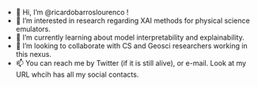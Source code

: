 - 👋 Hi, I’m @ricardobarroslourenco !
- 👀 I’m interested in research regarding XAI methods for physical science emulators.
- 🌱 I’m currently learning about model interpretability and explainability.
- 💞️ I’m looking to collaborate with CS and Geosci researchers working in this nexus.
- 📫 You can reach me by Twitter (if it is still alive), or e-mail. Look at my URL whcih has all my social contacts.

<!---
ricardobarroslourenco/ricardobarroslourenco is a ✨ special ✨ repository because its `README.md` (this file) appears on your GitHub profile.
You can click the Preview link to take a look at your changes.
--->

